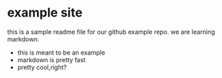 # example site
this is a sample readme file for our github example repo. we are learning markdown.

* this is meant to be an example
* markdown is pretty fast
* pretty cool,right?